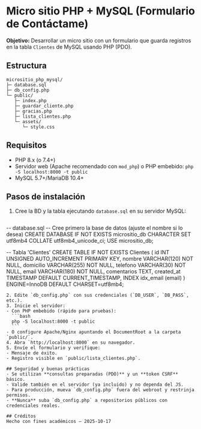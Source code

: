 # Micro sitio PHP + MySQL (Formulario de Contáctame)

**Objetivo:** Desarrollar un micro sitio con un formulario que guarda registros en la tabla `Clientes` de MySQL usando PHP (PDO).

## Estructura
```
micrositio_php_mysql/
├─ database.sql
├─ db_config.php
└─ public/
   ├─ index.php
   ├─ guardar_cliente.php
   ├─ gracias.php
   ├─ lista_clientes.php
   └─ assets/
      └─ style.css
```

## Requisitos
- PHP 8.x (o 7.4+)
- Servidor web (Apache recomendado con `mod_php`) o PHP embebido: `php -S localhost:8000 -t public`
- MySQL 5.7+/MariaDB 10.4+

## Pasos de instalación
1. Cree la BD y la tabla ejecutando `database.sql` en su servidor MySQL:
   ```sql
-- database.sql
-- Cree primero la base de datos (ajuste el nombre si lo desea)
CREATE DATABASE IF NOT EXISTS micrositio_db CHARACTER SET utf8mb4 COLLATE utf8mb4_unicode_ci;
USE micrositio_db;

-- Tabla 'Clientes'
CREATE TABLE IF NOT EXISTS Clientes (
  id INT UNSIGNED AUTO_INCREMENT PRIMARY KEY,
  nombre VARCHAR(120) NOT NULL,
  domicilio VARCHAR(255) NOT NULL,
  telefono VARCHAR(30) NOT NULL,
  email VARCHAR(180) NOT NULL,
  comentarios TEXT,
  created_at TIMESTAMP DEFAULT CURRENT_TIMESTAMP,
  INDEX idx_email (email)
) ENGINE=InnoDB DEFAULT CHARSET=utf8mb4;

   ```
2. Edite `db_config.php` con sus credenciales (`DB_USER`, `DB_PASS`, etc.).
3. Inicie el servidor:
   - Con PHP embebido (rápido para pruebas):
     ```bash
     php -S localhost:8000 -t public
     ```
   - O configure Apache/Nginx apuntando el DocumentRoot a la carpeta `public/`.
4. Abra `http://localhost:8000` en su navegador.
5. Envíe el formulario y verifique:
   - Mensaje de éxito.
   - Registro visible en `public/lista_clientes.php`.

## Seguridad y buenas prácticas
- Se utilizan **consultas preparadas (PDO)** y un **token CSRF** básico.
- Valide también en el servidor (ya incluido) y no dependa del JS.
- Para producción, mueva `db_config.php` fuera del webroot y restrinja permisos.
- **Nunca** suba `db_config.php` a repositorios públicos con credenciales reales.

## Créditos
Hecho con fines académicos — 2025-10-17
